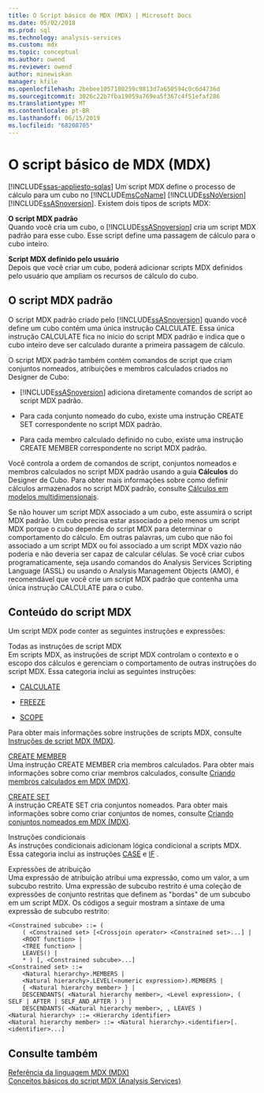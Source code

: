 ```yaml
---
title: O Script básico de MDX (MDX) | Microsoft Docs
ms.date: 05/02/2018
ms.prod: sql
ms.technology: analysis-services
ms.custom: mdx
ms.topic: conceptual
ms.author: owend
ms.reviewer: owend
author: minewiskan
manager: kfile
ms.openlocfilehash: 2bebee1057180259c9813d7a650594c0c6d4736d
ms.sourcegitcommit: 3026c22b7fba19059a769ea5f367c4f51efaf286
ms.translationtype: MT
ms.contentlocale: pt-BR
ms.lasthandoff: 06/15/2019
ms.locfileid: "68208705"
---
```

# <a name="the-basic-mdx-script-mdx"></a>O script básico de MDX (MDX)
[!INCLUDE[ssas-appliesto-sqlas](../../../includes/ssas-appliesto-sqlas.md)]
  Um script MDX define o processo de cálculo para um cubo no [!INCLUDE[msCoName](../../../includes/msconame-md.md)] [!INCLUDE[ssNoVersion](../../../includes/ssnoversion-md.md)] [!INCLUDE[ssASnoversion](../../../includes/ssasnoversion-md.md)]. Existem dois tipos de scripts MDX:  
  
 **O script MDX padrão**  
 Quando você cria um cubo, o [!INCLUDE[ssASnoversion](../../../includes/ssasnoversion-md.md)] cria um script MDX padrão para esse cubo. Esse script define uma passagem de cálculo para o cubo inteiro.  
  
 **Script MDX definido pelo usuário**  
 Depois que você criar um cubo, poderá adicionar scripts MDX definidos pelo usuário que ampliam os recursos de cálculo do cubo.  
  
## <a name="the-default-mdx-script"></a>O script MDX padrão  
 O script MDX padrão criado pelo [!INCLUDE[ssASnoversion](../../../includes/ssasnoversion-md.md)] quando você define um cubo contém uma única instrução CALCULATE. Essa única instrução CALCULATE fica no início do script MDX padrão e indica que o cubo inteiro deve ser calculado durante a primeira passagem de cálculo.  
  
 O script MDX padrão também contém comandos de script que criam conjuntos nomeados, atribuições e membros calculados criados no Designer de Cubo:  
  
-   [!INCLUDE[ssASnoversion](../../../includes/ssasnoversion-md.md)] adiciona diretamente comandos de script ao script MDX padrão.  
  
-   Para cada conjunto nomeado do cubo, existe uma instrução CREATE SET correspondente no script MDX padrão.  
  
-   Para cada membro calculado definido no cubo, existe uma instrução CREATE MEMBER correspondente no script MDX padrão.  
  
 Você controla a ordem de comandos de script, conjuntos nomeados e membros calculados no script MDX padrão usando a guia **Cálculos** do Designer de Cubo. Para obter mais informações sobre como definir cálculos armazenados no script MDX padrão, consulte [Cálculos em modelos multidimensionais](../../../analysis-services/multidimensional-models/calculations-in-multidimensional-models.md).  
  
 Se não houver um script MDX associado a um cubo, este assumirá o script MDX padrão. Um cubo precisa estar associado a pelo menos um script MDX porque o cubo depende do script MDX para determinar o comportamento do cálculo. Em outras palavras, um cubo que não foi associado a um script MDX ou foi associado a um script MDX vazio não poderia e não deveria ser capaz de calcular células. Se você criar cubos programaticamente, seja usando comandos do Analysis Services Scripting Language (ASSL) ou usando o Analysis Management Objects (AMO), é recomendável que você crie um script MDX padrão que contenha uma única instrução CALCULATE para o cubo.  
  
## <a name="mdx-script-content"></a>Conteúdo do script MDX  
 Um script MDX pode conter as seguintes instruções e expressões:  
  
 Todas as instruções de script MDX  
 Em scripts MDX, as instruções de script MDX controlam o contexto e o escopo dos cálculos e gerenciam o comportamento de outras instruções do script MDX. Essa categoria inclui as seguintes instruções:  
  
-   [CALCULATE](../../../mdx/mdx-scripting-calculate.md)  
  
-   [FREEZE](../../../mdx/mdx-scripting-freeze.md)  
  
-   [SCOPE](../../../mdx/mdx-scripting-scope.md)  
  
 Para obter mais informações sobre instruções de scripts MDX, consulte [Instruções de script MDX &#40;MDX&#41;](../../../mdx/mdx-scripting-statements-mdx.md).  
  
 [CREATE MEMBER](../../../mdx/mdx-data-definition-create-member.md)  
 Uma instrução CREATE MEMBER cria membros calculados. Para obter mais informações sobre como criar membros calculados, consulte [Criando membros calculados em MDX &#40;MDX&#41;](../../../analysis-services/multidimensional-models/mdx/mdx-calculated-members-building-calculated-members.md).  
  
 [CREATE SET](../../../mdx/mdx-data-definition-create-set.md)  
 A instrução CREATE SET cria conjuntos nomeados. Para obter mais informações sobre como criar conjuntos de nomes, consulte [Criando conjuntos nomeados em MDX &#40;MDX&#41;](../../../analysis-services/multidimensional-models/mdx/mdx-named-sets-building-named-sets.md).  
  
 Instruções condicionais  
 As instruções condicionais adicionam lógica condicional a scripts MDX. Essa categoria inclui as instruções [CASE](../../../mdx/case-statement-mdx.md) e [IF](../../../mdx/mdx-scripting-if.md) .  
  
 Expressões de atribuição  
 Uma expressão de atribuição atribui uma expressão, como um valor, a um subcubo restrito. Uma expressão de subcubo restrito é uma coleção de expressões de conjunto restritas que definem as "bordas" de um subcubo em um script MDX. Os códigos a seguir mostram a sintaxe de uma expressão de subcubo restrito:  
  
```  
<Constrained subcube> ::= (   
    ( <Constrained set> [<Crossjoin operator> <Constrained set>...] |  
    <ROOT function> |  
    <TREE function> |  
    LEAVES() |  
    * ) [, <Constrained subcube>...]  
<Constrained set> ::=   
    <Natural hierarchy>.MEMBERS |   
    <Natural hierarchy>.LEVEL(<numeric expression>).MEMBERS |   
    { <Natural hierarchy member> } |   
    DESCENDANTS( <Natural hierarchy member>, <Level expression>, ( SELF | AFTER | SELF_AND_AFTER ) ) |   
    DESCENDANTS( <Natural hierarchy member>, , LEAVES )  
<Natural hierarchy> ::= <Hierarchy identifier>  
<Natural hierarchy member> ::= <Natural hierarchy>.<identifier>[.<identifier>...]  
```  
  
## <a name="see-also"></a>Consulte também  
 [Referência da linguagem MDX &#40;MDX&#41;](../../../mdx/mdx-language-reference-mdx.md)   
 [Conceitos básicos do script MDX &#40;Analysis Services&#41;](../../../analysis-services/multidimensional-models/mdx/mdx-scripting-fundamentals-analysis-services.md)  
  
  
